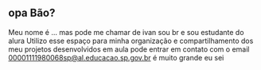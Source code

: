 ## opa Bão?
Meu nome é ... mas pode me chamar de ivan
sou br e sou estudante do alura
Utilizo esse espaço para minha organização e compartilhamento dos meu projetos desenvolvidos em aula
pode entrar em contato com o email 
00001111980068sp@al.educacao.sp.gov.br 
é muito grande eu sei
<!--
**dsKe4th/dsKe4th** is a ✨ _special_ ✨ repository because its `README.md` (this file) appears on your GitHub profile.

Here are some ideas to get you started:

- 🔭 I’m currently working on ...
- 🌱 I’m currently learning ...
- 👯 I’m looking to collaborate on ...
- 🤔 I’m looking for help with ...
- 💬 Ask me about ...
- 📫 How to reach me: ...
- 😄 Pronouns: ...
- ⚡ Fun fact: ...
-->
